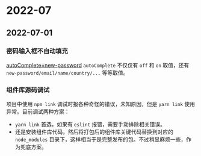 # 2022-07

## 2022-07-01

### 密码输入框不自动填充
[autoComplete=new-password](https://developer.mozilla.org/zh-CN/docs/Web/HTML/Element/Input)
`autoComplete` 不仅仅有 `off` 和 `on` 取值，还有 `new-password/email/name/country/...` 等等取值。

### 组件库源码调试
项目中使用 `npm link` 调试时报各种奇怪的错误，未知原因，但是 `yarn link` 使用异常。目前调试两种方案：
- `yarn link` 首选，如果有 `eslint` 报错，需要手动排除相关错误。
- 还是安装组件库代码，然后将打包后的组件库关键代码替换到对应的 `node_modules` 目录下，这样相当于是完整发布的包。不过稍显麻烦一些，作为兜底方案。
